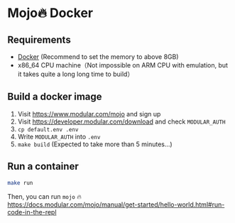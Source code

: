 # Mojo🔥 Docker

## Requirements

* [Docker](https://www.docker.com/products/docker-desktop/) (Recommend to set the memory to above 8GB)
* x86_64 CPU machine（Not impossible on ARM CPU with emulation, but it takes quite a long long time to build）


## Build a docker image

1. Visit https://www.modular.com/mojo and sign up
2. Visit https://developer.modular.com/download and check `MODULAR_AUTH`
3. `cp default.env .env`
4. Write `MODULAR_AUTH` into `.env`
5. `make build` (Expected to take more than 5 minutes...)


## Run a container

```sh
make run
```

Then, you can run `mojo` 🔥  
https://docs.modular.com/mojo/manual/get-started/hello-world.html#run-code-in-the-repl
